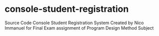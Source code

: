 # console-student-registration
Source Code Console Student Registration System
Created by Nico Immanuel for Final Exam assignment of Program Design Method Subject
